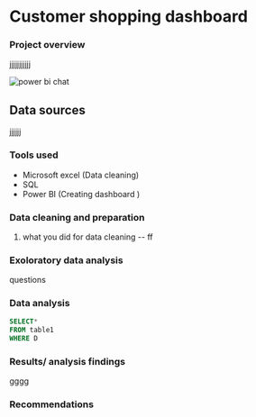 # Customer shopping dashboard

### Project overview
jjjjjjjjjjj


![power bi chat](https://github.com/Dimatymadiba/Customer-shopping-dashboard/assets/160989746/34dda12b-5138-4ec3-aa5e-f1d040627d39)


## Data sources
jjjjjj
### Tools used
- Microsoft excel (Data cleaning)
- SQL
- Power BI (Creating dashboard )
### Data cleaning and preparation
1. what you did for data cleaning
-- ff
### Exoloratory data analysis
questions
### Data analysis
```sql
SELECT*
FROM table1
WHERE D
```
### Results/ analysis findings
gggg
### Recommendations
